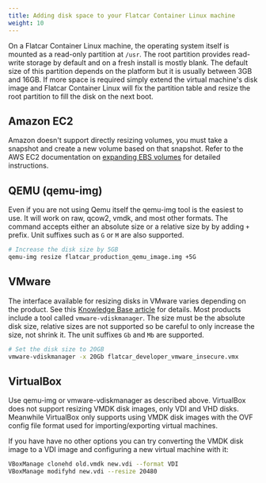 ```yaml
---
title: Adding disk space to your Flatcar Container Linux machine
weight: 10
---
```


On a Flatcar Container Linux machine, the operating system itself is mounted as a read-only partition at `/usr`. The root partition provides read-write storage by default and on a fresh install is mostly blank. The default size of this partition depends on the platform but it is usually between 3GB and 16GB. If more space is required simply extend the virtual machine's disk image and Flatcar Container Linux will fix the partition table and resize the root partition to fill the disk on the next boot.

## Amazon EC2

Amazon doesn't support directly resizing volumes, you must take a snapshot and create a new volume based on that snapshot. Refer to the AWS EC2 documentation on [expanding EBS volumes][ebs-expand-volume] for detailed instructions.

[ebs-expand-volume]: http://docs.aws.amazon.com/AWSEC2/latest/UserGuide/ebs-expand-volume.html

## QEMU (qemu-img)

Even if you are not using Qemu itself the qemu-img tool is the easiest to use. It will work on raw, qcow2, vmdk, and most other formats. The command accepts either an absolute size or a relative size by by adding `+` prefix. Unit suffixes such as `G` or `M` are also supported.

```sh
# Increase the disk size by 5GB
qemu-img resize flatcar_production_qemu_image.img +5G
```

## VMware

The interface available for resizing disks in VMware varies depending on the product. See this [Knowledge Base article][vmkb1004047] for details. Most products include a tool called `vmware-vdiskmanager`. The size must be the absolute disk size, relative sizes are not supported so be careful to only increase the size, not shrink it. The unit suffixes `Gb` and `Mb` are supported.

```sh
# Set the disk size to 20GB
vmware-vdiskmanager -x 20Gb flatcar_developer_vmware_insecure.vmx
```

[vmkb1004047]: http://kb.vmware.com/selfservice/microsites/search.do?language=en_US&cmd=displayKC&externalId=1004047

## VirtualBox

Use qemu-img or vmware-vdiskmanager as described above. VirtualBox does not support resizing VMDK disk images, only VDI and VHD disks. Meanwhile VirtualBox only supports using VMDK disk images with the OVF config file format used for importing/exporting virtual machines.

If you have have no other options you can try converting the VMDK disk image to a VDI image and configuring a new virtual machine with it:

```sh
VBoxManage clonehd old.vmdk new.vdi --format VDI
VBoxManage modifyhd new.vdi --resize 20480
```
